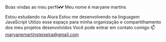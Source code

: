 Boas vindas ao meu perfil💕💕
Meu nome é maryane martins

Estou estudando na Alura
Estou me desenvolvendo na linguagem JavaScript
Utilizo esse espaço para minha organização e compartilhamento dos meu projetos desenvolvidos
Você pode entrar em contato comigo 📫
maryanemartinsteixeira@gmail.com
